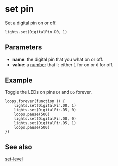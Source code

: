 # set pin
 
Set a digital pin on or off.

```sig
lights.set(DigitalPin.D0, 1)
```

## Parameters

* **name**: the digital pin that you what on or off.
* **value**: a [number](/types/number) that is either `1` for on or `0` for off.

## Example

Toggle the LEDs on pins `D0` and `D5` forever.

```blocks
loops.forever(function () {
    lights.set(DigitalPin.D0, 1)
    lights.set(DigitalPin.D5, 0)
    loops.pause(500)
    lights.set(DigitalPin.D0, 0)
    lights.set(DigitalPin.D5, 1)
    loops.pause(500)
})
```

## See also

[set-level](/reference/lights/set-level)

